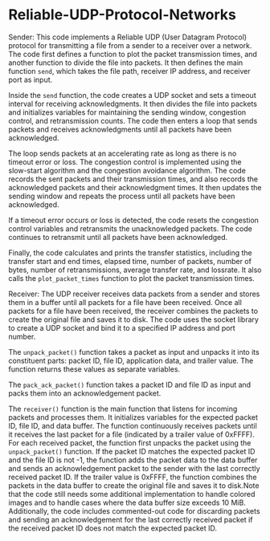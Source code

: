 # Reliable-UDP-Protocol-Networks
Sender:
This code implements a Reliable UDP (User Datagram Protocol) protocol for transmitting a file from a sender to a receiver over a network. The code first defines a function to plot the packet transmission times, and another function to divide the file into packets. It then defines the main function `send`, which takes the file path, receiver IP address, and receiver port as input.

Inside the `send` function, the code creates a UDP socket and sets a timeout interval for receiving acknowledgments. It then divides the file into packets and initializes variables for maintaining the sending window, congestion control, and retransmission counts. The code then enters a loop that sends packets and receives acknowledgments until all packets have been acknowledged.

The loop sends packets at an accelerating rate as long as there is no timeout error or loss. The congestion control is implemented using the slow-start algorithm and the congestion avoidance algorithm. The code records the sent packets and their transmission times, and also records the acknowledged packets and their acknowledgment times. It then updates the sending window and repeats the process until all packets have been acknowledged.

If a timeout error occurs or loss is detected, the code resets the congestion control variables and retransmits the unacknowledged packets. The code continues to retransmit until all packets have been acknowledged.

Finally, the code calculates and prints the transfer statistics, including the transfer start and end times, elapsed time, number of packets, number of bytes, number of retransmissions, average transfer rate, and lossrate. It also calls the `plot_packet_times` function to plot the packet transmission times.

Receiver: 
The UDP receiver receives data packets from a sender and stores them in a buffer until all packets for a file have been received. Once all packets for a file have been received, the receiver combines the packets to create the original file and saves it to disk. The code uses the socket library to create a UDP socket and bind it to a specified IP address and port number.

The `unpack_packet()` function takes a packet as input and unpacks it into its constituent parts: packet ID, file ID, application data, and trailer value. The function returns these values as separate variables.

The `pack_ack_packet()` function takes a packet ID and file ID as input and packs them into an acknowledgement packet.

The `receiver()` function is the main function that listens for incoming packets and processes them. It initializes variables for the expected packet ID, file ID, and data buffer. The function continuously receives packets until it receives the last packet for a file (indicated by a trailer value of 0xFFFF). For each received packet, the function first unpacks the packet using the `unpack_packet()` function. If the packet ID matches the expected packet ID and the file ID is not -1, the function adds the packet data to the data buffer and sends an acknowledgement packet to the sender with the last correctly received packet ID. If the trailer value is 0xFFFF, the function combines the packets in the data buffer to create the original file and saves it to disk.Note that the code still needs some additional implementation to handle colored images and to handle cases where the data buffer size exceeds 10 MiB. Additionally, the code includes commented-out code for discarding packets and sending an acknowledgement for the last correctly received packet if the received packet ID does not match the expected packet ID.
